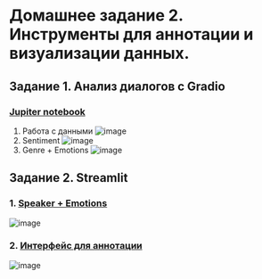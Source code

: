 # Домашнее задание 2. Инструменты для аннотации и визуализации данных.

## Задание 1. Анализ диалогов с Gradio
### [Jupiter notebook](https://github.com/kikikita/conv_AI_app_dev/blob/hw2/Part%201/HW2.ipynb)
1. Работа с данными
![image](https://github.com/kikikita/conv_AI_app_dev/assets/110126453/d82e66a7-5f42-4a6e-85d5-6dedcd1b7585)
2. Sentiment
![image](https://github.com/kikikita/conv_AI_app_dev/assets/110126453/14e342e1-2f3e-4bdd-b19f-852476251808)
3. Genre + Emotions
![image](https://github.com/kikikita/conv_AI_app_dev/assets/110126453/b64a7046-8e95-4ed6-837a-b11c33f15ed0)

## Задание 2. Streamlit
### 1. [Speaker + Emotions](https://huggingface.co/spaces/kikikita/speaker_emotions)
![image](https://github.com/kikikita/conv_AI_app_dev/assets/110126453/405c4044-5a0f-4ea9-9242-dc0dd31f4758)

### 2. [Интерфейс для аннотации](https://huggingface.co/spaces/kikikita/interface_for_annotations)
![image](https://github.com/kikikita/conv_AI_app_dev/assets/110126453/92c5d763-e5d1-497c-9230-95f5bf2567c8)

